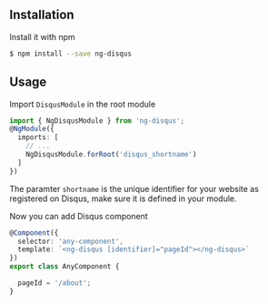 ## Installation

Install it with npm

```bash
$ npm install --save ng-disqus
```

## Usage

Import `DisqusModule` in the root module

```ts
import { NgDisqusModule } from 'ng-disqus';
@NgModule({
  imports: [
    // ...
    NgDisqusModule.forRoot('disqus_shortname')
  ]
})
```

The paramter `shortname` is the unique identifier for your website as registered on Disqus, make sure it is defined in your module.

Now you can add Disqus component

```ts
@Component({
  selector: 'any-component',
  template: `<ng-disqus [identifier]="pageId"></ng-disqus>`
})
export class AnyComponent {

  pageId = '/about';
}
```
